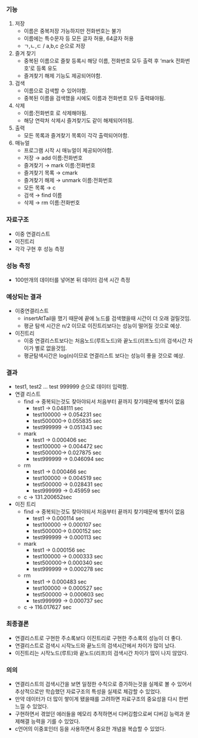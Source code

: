### 기능

1. 저장
    - 이름은 중복저장 가능하지만 전화번호는 불가
    - 이름에는 특수문자 등 모든 글자 허용, 64글자 허용
    - ㄱ,ㄴ,ㄷ / a,b,c 순으로 저장
2. 즐겨 찾기
    - 중복된 이름으로 즐찾 등록시 해당 이름, 전화번호 모두 출력 후 ‘mark 전화번호’로 등록 유도
    - 즐겨찾기 해제 기능도 제공되어야함.
3. 검색 
    - 이름으로 검색할 수 있어야함.
    - 중복된 이름을 검색했을 시에도 이름과 전화번호 모두 출력돼야됨.
4. 삭제 
    - 이름:전화번호 로 삭제해야됨.
    - 해당 연락처 삭제시 즐겨찾기도 같이 해제되어야됨.
5. 출력
    - 모든 목록과 즐겨찾기 목록이 각각 출력되어야함.
6. 매뉴얼
    - 프로그램 시작 시 매뉴얼이 제공되어야함.
    - 저장 → add 이름:전화번호
    - 즐겨찾기 → mark 이름:전화번호
    - 즐겨찾기 목록 → cmark
    - 즐겨찾기 해제 → unmark 이름:전화번호
    - 모든 목록  → c
    - 검색 → find 이름
    - 삭제 → rm 이름:전화번호

### 자료구조

- 이중 연결리스트
- 이진트리
- 각각 구현 후 성능 측정

### 성능 측정

- 100만개의 데이터를 넣어본 뒤 데이터 검색 시간 측정

### 예상되는 결과

- 이중연결리스트
    - insertAtTail을 했기 때문에 끝에 노드를 검색했을때 시간이 더 오래 걸릴것임.
    - 평균 탐색 시간은 n/2 이므로 이진트리보다는 성능이 떨어질 것으로 예상.
- 이진트리
    - 이중 연결리스트보다는 처음노드(루트노드)와 끝노드(리프노드)의 검색시간 차이가 별로 없을것임.
    - 평균탐색시간은 log(n)이므로 연결리스트 보다는 성능이 좋을 것으로 예상.

### 결과

- test1, test2 … test 999999 순으로 데이터 입력함.
- 연결 리스트
    - find → 중복되는것도 찾아야되서 처음부터 끝까지 찾기때문에 별차이 없음
        - test1             → 0.048111 sec
        - test100000 → 0.054231 sec
        - test500000→ 0.055835 sec
        - test999999 → 0.051343 sec
    - mark
        - test1            → 0.000406 sec
        - test100000 → 0.004472 sec
        - test500000→ 0.027875 sec
        - test999999 → 0.046094 sec
    - rm
        - test1             → 0.000466 sec
        - test100000 → 0.004519 sec
        - test500000 → 0.028431  sec
        - test999999 → 0.45959 sec
    - c → 131.200652sec
- 이진 트리
    - find → 중복되는것도 찾아야되서 처음부터 끝까지 찾기때문에 별차이 없음
        - test1             → 0.000114 sec
        - test100000 → 0.000107 sec
        - test500000→ 0.000152 sec
        - test999999 → 0.000113 sec
    - mark
        - test1            → 0.000156 sec
        - test100000 → 0.000333 sec
        - test500000→ 0.000340 sec
        - test999999 → 0.000278 sec
    - rm
        - test1             → 0.000483 sec
        - test100000 → 0.000527 sec
        - test500000 → 0.000603  sec
        - test999999 → 0.000737 sec
    - c → 116.017627 sec

### 최종결론

- 연결리스트로 구현한 주소록보다 이진트리로 구현한 주소록의 성능이 더 좋다.
- 연결리스트로 검색시 시작노드와 끝노드의 검색시간에서 차이가 많이 났다.
- 이진트리는 시작노드(루트)와 끝노드(리프)의 검색시간 차이가 많이 나지 않았다.

### 의의

- 연결리스트의 검색시간을 보면 일정한 수칙으로 증가하는것을 실제로 볼 수 있어서 추상적으로만 학습했던 자료구조의 특성을 실제로 체감할 수 있었다.
- 만약 데이터가 더 많이 쌓이게 됐을때를 고려하면 자료구조의 중요성을 다시 한번 느낄 수 있었다.
- 구현하면서 겪었던 에러들을 메모리 추적하면서 디버깅함으로써 디버깅 능력과 문제해결 능력을 기를 수 있었다.
- c언어의 이중포인터 등을 사용하면서 중요한 개념을 복습할 수 있었다.
